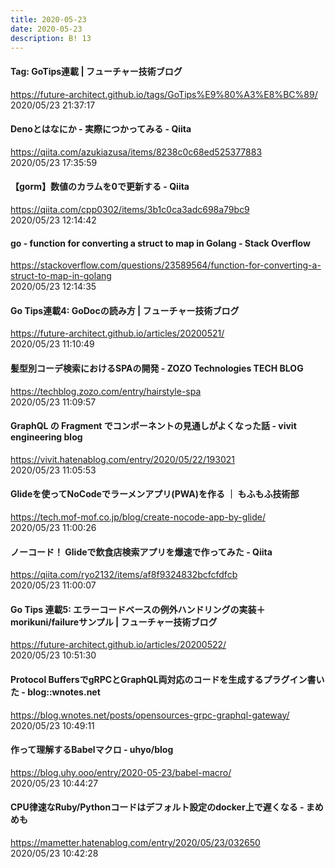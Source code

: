 ```yaml
---
title: 2020-05-23
date: 2020-05-23
description: B! 13
---
```


#### Tag: GoTips連載 | フューチャー技術ブログ
https://future-architect.github.io/tags/GoTips%E9%80%A3%E8%BC%89/<br>
2020/05/23 21:37:17<br>


#### Denoとはなにか - 実際につかってみる - Qiita
https://qiita.com/azukiazusa/items/8238c0c68ed525377883<br>
2020/05/23 17:35:59<br>


#### 【gorm】数値のカラムを0で更新する - Qiita
https://qiita.com/cpp0302/items/3b1c0ca3adc698a79bc9<br>
2020/05/23 12:14:42<br>


#### go - function for converting a struct to map in Golang - Stack Overflow
https://stackoverflow.com/questions/23589564/function-for-converting-a-struct-to-map-in-golang<br>
2020/05/23 12:14:35<br>


#### Go Tips連載4: GoDocの読み方 | フューチャー技術ブログ
https://future-architect.github.io/articles/20200521/<br>
2020/05/23 11:10:49<br>


#### 髪型別コーデ検索におけるSPAの開発 - ZOZO Technologies TECH BLOG
https://techblog.zozo.com/entry/hairstyle-spa<br>
2020/05/23 11:09:57<br>


#### GraphQL の Fragment でコンポーネントの見通しがよくなった話 - vivit engineering blog
https://vivit.hatenablog.com/entry/2020/05/22/193021<br>
2020/05/23 11:05:53<br>


#### Glideを使ってNoCodeでラーメンアプリ(PWA)を作る ｜ もふもふ技術部
https://tech.mof-mof.co.jp/blog/create-nocode-app-by-glide/<br>
2020/05/23 11:00:26<br>


#### ノーコード！ Glideで飲食店検索アプリを爆速で作ってみた - Qiita
https://qiita.com/ryo2132/items/af8f9324832bcfcfdfcb<br>
2020/05/23 11:00:07<br>


#### Go Tips 連載5: エラーコードベースの例外ハンドリングの実装＋morikuni/failureサンプル | フューチャー技術ブログ
https://future-architect.github.io/articles/20200522/<br>
2020/05/23 10:51:30<br>


#### Protocol BuffersでgRPCとGraphQL両対応のコードを生成するプラグイン書いた - blog::wnotes.net
https://blog.wnotes.net/posts/opensources-grpc-graphql-gateway/<br>
2020/05/23 10:49:11<br>


#### 作って理解するBabelマクロ - uhyo/blog
https://blog.uhy.ooo/entry/2020-05-23/babel-macro/<br>
2020/05/23 10:44:27<br>


#### CPU律速なRuby/Pythonコードはデフォルト設定のdocker上で遅くなる - まめめも
https://mametter.hatenablog.com/entry/2020/05/23/032650<br>
2020/05/23 10:42:28<br>


